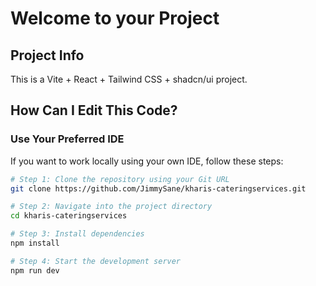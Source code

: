 # Welcome to your Project

## Project Info

This is a Vite + React + Tailwind CSS + shadcn/ui project.

## How Can I Edit This Code?

### Use Your Preferred IDE

If you want to work locally using your own IDE, follow these steps:

```sh
# Step 1: Clone the repository using your Git URL
git clone https://github.com/JimmySane/kharis-cateringservices.git

# Step 2: Navigate into the project directory
cd kharis-cateringservices

# Step 3: Install dependencies
npm install

# Step 4: Start the development server
npm run dev
